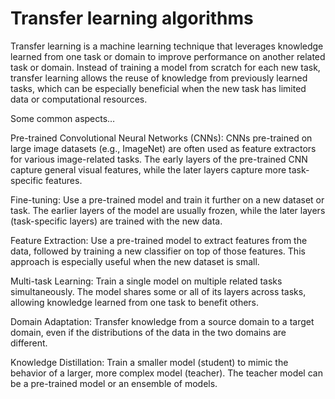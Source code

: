 # Transfer learning algorithms

Transfer learning is a machine learning technique that leverages knowledge learned from one task or domain to improve performance on another related task or domain. Instead of training a model from scratch for each new task, transfer learning allows the reuse of knowledge from previously learned tasks, which can be especially beneficial when the new task has limited data or computational resources.

Some common aspects…

Pre-trained Convolutional Neural Networks (CNNs): CNNs pre-trained on large image datasets (e.g., ImageNet) are often used as feature extractors for various image-related tasks. The early layers of the pre-trained CNN capture general visual features, while the later layers capture more task-specific features.

Fine-tuning: Use a pre-trained model and train it further on a new dataset or task. The earlier layers of the model are usually frozen, while the later layers (task-specific layers) are trained with the new data.

Feature Extraction: Use a pre-trained model to extract features from the data, followed by training a new classifier on top of those features. This approach is especially useful when the new dataset is small.

Multi-task Learning: Train a single model on multiple related tasks simultaneously. The model shares some or all of its layers across tasks, allowing knowledge learned from one task to benefit others.

Domain Adaptation: Transfer knowledge from a source domain to a target domain, even if the distributions of the data in the two domains are different.

Knowledge Distillation: Train a smaller model (student) to mimic the behavior of a larger, more complex model (teacher). The teacher model can be a pre-trained model or an ensemble of models.

